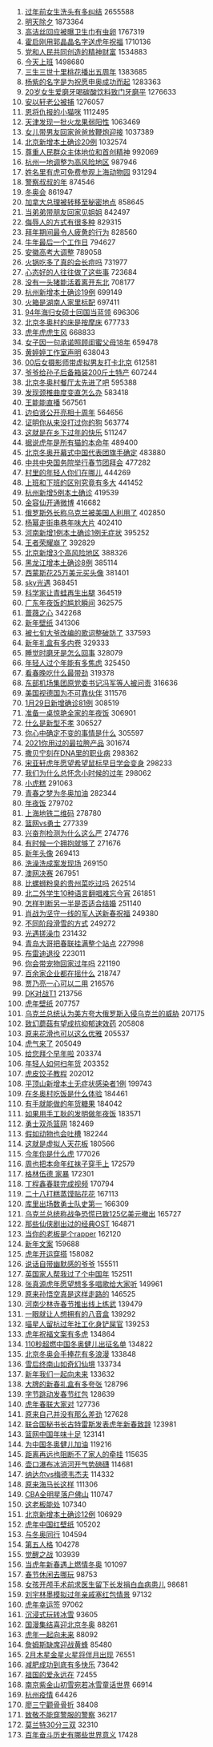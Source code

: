 1. [过年前女生洗头有多纠结](https://s.weibo.com//weibo?q=%23%E8%BF%87%E5%B9%B4%E5%89%8D%E5%A5%B3%E7%94%9F%E6%B4%97%E5%A4%B4%E6%9C%89%E5%A4%9A%E7%BA%A0%E7%BB%93%23&Refer=top) 2655588
2. [明天除夕](https://s.weibo.com//weibo?q=%23%E6%98%8E%E5%A4%A9%E9%99%A4%E5%A4%95%23&Refer=top) 1873364
3. [高洁丝回应被曝卫生巾有虫卵](https://s.weibo.com//weibo?q=%23%E9%AB%98%E6%B4%81%E4%B8%9D%E5%9B%9E%E5%BA%94%E8%A2%AB%E6%9B%9D%E5%8D%AB%E7%94%9F%E5%B7%BE%E6%9C%89%E8%99%AB%E5%8D%B5%23&Refer=top) 1767319
4. [霍启刚用郭晶晶名字送虎年祝福](https://s.weibo.com//weibo?q=%23%E9%9C%8D%E5%90%AF%E5%88%9A%E7%94%A8%E9%83%AD%E6%99%B6%E6%99%B6%E5%90%8D%E5%AD%97%E9%80%81%E8%99%8E%E5%B9%B4%E7%A5%9D%E7%A6%8F%23&Refer=top) 1710136
5. [党和人民共同创造的精神财富](https://s.weibo.com//weibo?q=%23%E5%85%9A%E5%92%8C%E4%BA%BA%E6%B0%91%E5%85%B1%E5%90%8C%E5%88%9B%E9%80%A0%E7%9A%84%E7%B2%BE%E7%A5%9E%E8%B4%A2%E5%AF%8C%23&Refer=top) 1534883
6. [今天上班](https://s.weibo.com//weibo?q=%E4%BB%8A%E5%A4%A9%E4%B8%8A%E7%8F%AD&Refer=top) 1498680
7. [三生三世十里桃花播出五周年](https://s.weibo.com//weibo?q=%23%E4%B8%89%E7%94%9F%E4%B8%89%E4%B8%96%E5%8D%81%E9%87%8C%E6%A1%83%E8%8A%B1%E6%92%AD%E5%87%BA%E4%BA%94%E5%91%A8%E5%B9%B4%23&Refer=top) 1383685
8. [杨紫的名字是为祝愿申奥成功而起](https://s.weibo.com//weibo?q=%23%E6%9D%A8%E7%B4%AB%E7%9A%84%E5%90%8D%E5%AD%97%E6%98%AF%E4%B8%BA%E7%A5%9D%E6%84%BF%E7%94%B3%E5%A5%A5%E6%88%90%E5%8A%9F%E8%80%8C%E8%B5%B7%23&Refer=top) 1283363
9. [20岁女生爱磨牙喝碳酸饮料致门牙磨平](https://s.weibo.com//weibo?q=%2320%E5%B2%81%E5%A5%B3%E7%94%9F%E7%88%B1%E7%A3%A8%E7%89%99%E5%96%9D%E7%A2%B3%E9%85%B8%E9%A5%AE%E6%96%99%E8%87%B4%E9%97%A8%E7%89%99%E7%A3%A8%E5%B9%B3%23&Refer=top) 1276633
10. [安以轩老公被捕](https://s.weibo.com//weibo?q=%23%E5%AE%89%E4%BB%A5%E8%BD%A9%E8%80%81%E5%85%AC%E8%A2%AB%E6%8D%95%23&Refer=top) 1276057
11. [恩将仇报的小猫咪](https://s.weibo.com//weibo?q=%E6%81%A9%E5%B0%86%E4%BB%87%E6%8A%A5%E7%9A%84%E5%B0%8F%E7%8C%AB%E5%92%AA&Refer=top) 1112495
12. [天津发现一批火龙果弱阳性](https://s.weibo.com//weibo?q=%23%E5%A4%A9%E6%B4%A5%E5%8F%91%E7%8E%B0%E4%B8%80%E6%89%B9%E7%81%AB%E9%BE%99%E6%9E%9C%E5%BC%B1%E9%98%B3%E6%80%A7%23&Refer=top) 1063469
13. [女儿带男友回家爸爸放鞭炮迎接](https://s.weibo.com//weibo?q=%23%E5%A5%B3%E5%84%BF%E5%B8%A6%E7%94%B7%E5%8F%8B%E5%9B%9E%E5%AE%B6%E7%88%B8%E7%88%B8%E6%94%BE%E9%9E%AD%E7%82%AE%E8%BF%8E%E6%8E%A5%23&Refer=top) 1037389
14. [北京新增本土确诊20例](https://s.weibo.com//weibo?q=%23%E5%8C%97%E4%BA%AC%E6%96%B0%E5%A2%9E%E6%9C%AC%E5%9C%9F%E7%A1%AE%E8%AF%8A20%E4%BE%8B%23&Refer=top) 1032574
15. [尊重人民群众主体地位和首创精神](https://s.weibo.com//weibo?q=%23%E5%B0%8A%E9%87%8D%E4%BA%BA%E6%B0%91%E7%BE%A4%E4%BC%97%E4%B8%BB%E4%BD%93%E5%9C%B0%E4%BD%8D%E5%92%8C%E9%A6%96%E5%88%9B%E7%B2%BE%E7%A5%9E%23&Refer=top) 992069
16. [杭州一地调整为高风险地区](https://s.weibo.com//weibo?q=%23%E6%9D%AD%E5%B7%9E%E4%B8%80%E5%9C%B0%E8%B0%83%E6%95%B4%E4%B8%BA%E9%AB%98%E9%A3%8E%E9%99%A9%E5%9C%B0%E5%8C%BA%23&Refer=top) 987946
17. [姓名里有虎可免费参观上海动物园](https://s.weibo.com//weibo?q=%23%E5%A7%93%E5%90%8D%E9%87%8C%E6%9C%89%E8%99%8E%E5%8F%AF%E5%85%8D%E8%B4%B9%E5%8F%82%E8%A7%82%E4%B8%8A%E6%B5%B7%E5%8A%A8%E7%89%A9%E5%9B%AD%23&Refer=top) 931294
18. [警察叔叔的年](https://s.weibo.com//weibo?q=%23%E8%AD%A6%E5%AF%9F%E5%8F%94%E5%8F%94%E7%9A%84%E5%B9%B4%23&Refer=top) 874546
19. [冬奥会](https://s.weibo.com//weibo?q=%E5%86%AC%E5%A5%A5%E4%BC%9A&Refer=top) 861947
20. [加拿大总理被转移至秘密地点](https://s.weibo.com//weibo?q=%23%E5%8A%A0%E6%8B%BF%E5%A4%A7%E6%80%BB%E7%90%86%E8%A2%AB%E8%BD%AC%E7%A7%BB%E8%87%B3%E7%A7%98%E5%AF%86%E5%9C%B0%E7%82%B9%23&Refer=top) 858645
21. [当弟弟带朋友回家见姐姐](https://s.weibo.com//weibo?q=%23%E5%BD%93%E5%BC%9F%E5%BC%9F%E5%B8%A6%E6%9C%8B%E5%8F%8B%E5%9B%9E%E5%AE%B6%E8%A7%81%E5%A7%90%E5%A7%90%23&Refer=top) 842497
22. [侮辱人的方式有很多种](https://s.weibo.com//weibo?q=%23%E4%BE%AE%E8%BE%B1%E4%BA%BA%E7%9A%84%E6%96%B9%E5%BC%8F%E6%9C%89%E5%BE%88%E5%A4%9A%E7%A7%8D%23&Refer=top) 829315
23. [拜年期间最令人疲惫的行为](https://s.weibo.com//weibo?q=%23%E6%8B%9C%E5%B9%B4%E6%9C%9F%E9%97%B4%E6%9C%80%E4%BB%A4%E4%BA%BA%E7%96%B2%E6%83%AB%E7%9A%84%E8%A1%8C%E4%B8%BA%23&Refer=top) 828560
24. [牛年最后一个工作日](https://s.weibo.com//weibo?q=%23%E7%89%9B%E5%B9%B4%E6%9C%80%E5%90%8E%E4%B8%80%E4%B8%AA%E5%B7%A5%E4%BD%9C%E6%97%A5%23&Refer=top) 794627
25. [安徽高考大调整](https://s.weibo.com//weibo?q=%23%E5%AE%89%E5%BE%BD%E9%AB%98%E8%80%83%E5%A4%A7%E8%B0%83%E6%95%B4%23&Refer=top) 789058
26. [火锅吃多了真的会长痘吗](https://s.weibo.com//weibo?q=%23%E7%81%AB%E9%94%85%E5%90%83%E5%A4%9A%E4%BA%86%E7%9C%9F%E7%9A%84%E4%BC%9A%E9%95%BF%E7%97%98%E5%90%97%23&Refer=top) 731977
27. [心态好的人往往做了这些事](https://s.weibo.com//weibo?q=%23%E5%BF%83%E6%80%81%E5%A5%BD%E7%9A%84%E4%BA%BA%E5%BE%80%E5%BE%80%E5%81%9A%E4%BA%86%E8%BF%99%E4%BA%9B%E4%BA%8B%23&Refer=top) 723684
28. [没有一头猪能活着离开东北](https://s.weibo.com//weibo?q=%23%E6%B2%A1%E6%9C%89%E4%B8%80%E5%A4%B4%E7%8C%AA%E8%83%BD%E6%B4%BB%E7%9D%80%E7%A6%BB%E5%BC%80%E4%B8%9C%E5%8C%97%23&Refer=top) 708177
29. [杭州新增本土确诊19例](https://s.weibo.com//weibo?q=%23%E6%9D%AD%E5%B7%9E%E6%96%B0%E5%A2%9E%E6%9C%AC%E5%9C%9F%E7%A1%AE%E8%AF%8A19%E4%BE%8B%23&Refer=top) 699149
30. [火箱是湖南人家里标配](https://s.weibo.com//weibo?q=%23%E7%81%AB%E7%AE%B1%E6%98%AF%E6%B9%96%E5%8D%97%E4%BA%BA%E5%AE%B6%E9%87%8C%E6%A0%87%E9%85%8D%23&Refer=top) 697411
31. [94年海归女硕士回国当蓝领](https://s.weibo.com//weibo?q=%2394%E5%B9%B4%E6%B5%B7%E5%BD%92%E5%A5%B3%E7%A1%95%E5%A3%AB%E5%9B%9E%E5%9B%BD%E5%BD%93%E8%93%9D%E9%A2%86%23&Refer=top) 696306
32. [北京冬奥村的床是按摩床](https://s.weibo.com//weibo?q=%23%E5%8C%97%E4%BA%AC%E5%86%AC%E5%A5%A5%E6%9D%91%E7%9A%84%E5%BA%8A%E6%98%AF%E6%8C%89%E6%91%A9%E5%BA%8A%23&Refer=top) 677733
33. [虎年虎虎生风](https://s.weibo.com//weibo?q=%E8%99%8E%E5%B9%B4%E8%99%8E%E8%99%8E%E7%94%9F%E9%A3%8E&Refer=top) 668833
34. [女子因一句承诺照顾闺蜜父母18年](https://s.weibo.com//weibo?q=%23%E5%A5%B3%E5%AD%90%E5%9B%A0%E4%B8%80%E5%8F%A5%E6%89%BF%E8%AF%BA%E7%85%A7%E9%A1%BE%E9%97%BA%E8%9C%9C%E7%88%B6%E6%AF%8D18%E5%B9%B4%23&Refer=top) 659478
35. [黄婷婷工作室声明](https://s.weibo.com//weibo?q=%23%E9%BB%84%E5%A9%B7%E5%A9%B7%E5%B7%A5%E4%BD%9C%E5%AE%A4%E5%A3%B0%E6%98%8E%23&Refer=top) 638043
36. [00后女摄影师带虚拟男友打卡北京](https://s.weibo.com//weibo?q=%2300%E5%90%8E%E5%A5%B3%E6%91%84%E5%BD%B1%E5%B8%88%E5%B8%A6%E8%99%9A%E6%8B%9F%E7%94%B7%E5%8F%8B%E6%89%93%E5%8D%A1%E5%8C%97%E4%BA%AC%23&Refer=top) 612581
37. [爷爷给孙子后备箱装200斤土特产](https://s.weibo.com//weibo?q=%23%E7%88%B7%E7%88%B7%E7%BB%99%E5%AD%99%E5%AD%90%E5%90%8E%E5%A4%87%E7%AE%B1%E8%A3%85200%E6%96%A4%E5%9C%9F%E7%89%B9%E4%BA%A7%23&Refer=top) 607244
38. [北京冬奥村餐厅太先进了吧](https://s.weibo.com//weibo?q=%23%E5%8C%97%E4%BA%AC%E5%86%AC%E5%A5%A5%E6%9D%91%E9%A4%90%E5%8E%85%E5%A4%AA%E5%85%88%E8%BF%9B%E4%BA%86%E5%90%A7%23&Refer=top) 595388
39. [发现颈椎曲度变直怎么办](https://s.weibo.com//weibo?q=%23%E5%8F%91%E7%8E%B0%E9%A2%88%E6%A4%8E%E6%9B%B2%E5%BA%A6%E5%8F%98%E7%9B%B4%E6%80%8E%E4%B9%88%E5%8A%9E%23&Refer=top) 583418
40. [王能能直播](https://s.weibo.com//weibo?q=%E7%8E%8B%E8%83%BD%E8%83%BD%E7%9B%B4%E6%92%AD&Refer=top) 567561
41. [边伯贤公开亮相十周年](https://s.weibo.com//weibo?q=%23%E8%BE%B9%E4%BC%AF%E8%B4%A4%E5%85%AC%E5%BC%80%E4%BA%AE%E7%9B%B8%E5%8D%81%E5%91%A8%E5%B9%B4%23&Refer=top) 564656
42. [证明你从来没打过你的狗](https://s.weibo.com//weibo?q=%23%E8%AF%81%E6%98%8E%E4%BD%A0%E4%BB%8E%E6%9D%A5%E6%B2%A1%E6%89%93%E8%BF%87%E4%BD%A0%E7%9A%84%E7%8B%97%23&Refer=top) 563774
43. [这就是在乡下过年的快乐](https://s.weibo.com//weibo?q=%23%E8%BF%99%E5%B0%B1%E6%98%AF%E5%9C%A8%E4%B9%A1%E4%B8%8B%E8%BF%87%E5%B9%B4%E7%9A%84%E5%BF%AB%E4%B9%90%23&Refer=top) 511247
44. [据说虎年是所有猫的本命年](https://s.weibo.com//weibo?q=%23%E6%8D%AE%E8%AF%B4%E8%99%8E%E5%B9%B4%E6%98%AF%E6%89%80%E6%9C%89%E7%8C%AB%E7%9A%84%E6%9C%AC%E5%91%BD%E5%B9%B4%23&Refer=top) 489400
45. [北京冬奥开幕式中国代表团旗手确定](https://s.weibo.com//weibo?q=%23%E5%8C%97%E4%BA%AC%E5%86%AC%E5%A5%A5%E5%BC%80%E5%B9%95%E5%BC%8F%E4%B8%AD%E5%9B%BD%E4%BB%A3%E8%A1%A8%E5%9B%A2%E6%97%97%E6%89%8B%E7%A1%AE%E5%AE%9A%23&Refer=top) 483880
46. [中共中央国务院举行春节团拜会](https://s.weibo.com//weibo?q=%E4%B8%AD%E5%85%B1%E4%B8%AD%E5%A4%AE%E5%9B%BD%E5%8A%A1%E9%99%A2%E4%B8%BE%E8%A1%8C%E6%98%A5%E8%8A%82%E5%9B%A2%E6%8B%9C%E4%BC%9A&Refer=top) 477282
47. [村里的年轻人你们在哪儿](https://s.weibo.com//weibo?q=%23%E6%9D%91%E9%87%8C%E7%9A%84%E5%B9%B4%E8%BD%BB%E4%BA%BA%E4%BD%A0%E4%BB%AC%E5%9C%A8%E5%93%AA%E5%84%BF%23&Refer=top) 444269
48. [上班和下班的区别究竟有多大](https://s.weibo.com//weibo?q=%23%E4%B8%8A%E7%8F%AD%E5%92%8C%E4%B8%8B%E7%8F%AD%E7%9A%84%E5%8C%BA%E5%88%AB%E7%A9%B6%E7%AB%9F%E6%9C%89%E5%A4%9A%E5%A4%A7%23&Refer=top) 441452
49. [杭州新增5例本土确诊](https://s.weibo.com//weibo?q=%23%E6%9D%AD%E5%B7%9E%E6%96%B0%E5%A2%9E5%E4%BE%8B%E6%9C%AC%E5%9C%9F%E7%A1%AE%E8%AF%8A%23&Refer=top) 419539
50. [金容仙开通微博](https://s.weibo.com//weibo?q=%23%E9%87%91%E5%AE%B9%E4%BB%99%E5%BC%80%E9%80%9A%E5%BE%AE%E5%8D%9A%23&Refer=top) 416682
51. [俄罗斯外长称乌克兰被美国人利用了](https://s.weibo.com//weibo?q=%23%E4%BF%84%E7%BD%97%E6%96%AF%E5%A4%96%E9%95%BF%E7%A7%B0%E4%B9%8C%E5%85%8B%E5%85%B0%E8%A2%AB%E7%BE%8E%E5%9B%BD%E4%BA%BA%E5%88%A9%E7%94%A8%E4%BA%86%23&Refer=top) 402850
52. [杨幂走街串巷年味大片](https://s.weibo.com//weibo?q=%23%E6%9D%A8%E5%B9%82%E8%B5%B0%E8%A1%97%E4%B8%B2%E5%B7%B7%E5%B9%B4%E5%91%B3%E5%A4%A7%E7%89%87%23&Refer=top) 402410
53. [河南新增1例本土确诊1例无症状](https://s.weibo.com//weibo?q=%23%E6%B2%B3%E5%8D%97%E6%96%B0%E5%A2%9E1%E4%BE%8B%E6%9C%AC%E5%9C%9F%E7%A1%AE%E8%AF%8A1%E4%BE%8B%E6%97%A0%E7%97%87%E7%8A%B6%23&Refer=top) 395252
54. [王者荣耀崩了](https://s.weibo.com//weibo?q=%23%E7%8E%8B%E8%80%85%E8%8D%A3%E8%80%80%E5%B4%A9%E4%BA%86%23&Refer=top) 392829
55. [北京新增3个高风险地区](https://s.weibo.com//weibo?q=%23%E5%8C%97%E4%BA%AC%E6%96%B0%E5%A2%9E3%E4%B8%AA%E9%AB%98%E9%A3%8E%E9%99%A9%E5%9C%B0%E5%8C%BA%23&Refer=top) 388326
56. [黑龙江增本土确诊8例](https://s.weibo.com//weibo?q=%23%E9%BB%91%E9%BE%99%E6%B1%9F%E5%A2%9E%E6%9C%AC%E5%9C%9F%E7%A1%AE%E8%AF%8A8%E4%BE%8B%23&Refer=top) 385114
57. [西蒙斯花25万美元买头像](https://s.weibo.com//weibo?q=%23%E8%A5%BF%E8%92%99%E6%96%AF%E8%8A%B125%E4%B8%87%E7%BE%8E%E5%85%83%E4%B9%B0%E5%A4%B4%E5%83%8F%23&Refer=top) 381401
58. [sky光遇](https://s.weibo.com//weibo?q=%23sky%E5%85%89%E9%81%87%23&Refer=top) 368451
59. [科学家让青蛙再生出腿](https://s.weibo.com//weibo?q=%23%E7%A7%91%E5%AD%A6%E5%AE%B6%E8%AE%A9%E9%9D%92%E8%9B%99%E5%86%8D%E7%94%9F%E5%87%BA%E8%85%BF%23&Refer=top) 364519
60. [广东年夜饭的尴尬瞬间](https://s.weibo.com//weibo?q=%E5%B9%BF%E4%B8%9C%E5%B9%B4%E5%A4%9C%E9%A5%AD%E7%9A%84%E5%B0%B4%E5%B0%AC%E7%9E%AC%E9%97%B4&Refer=top) 362575
61. [蔷薇之心](https://s.weibo.com//weibo?q=%23%E8%94%B7%E8%96%87%E4%B9%8B%E5%BF%83%23&Refer=top) 342268
62. [新年壁纸](https://s.weibo.com//weibo?q=%E6%96%B0%E5%B9%B4%E5%A3%81%E7%BA%B8&Refer=top) 341306
63. [被七旬大爷改编的歌词整破防了](https://s.weibo.com//weibo?q=%23%E8%A2%AB%E4%B8%83%E6%97%AC%E5%A4%A7%E7%88%B7%E6%94%B9%E7%BC%96%E7%9A%84%E6%AD%8C%E8%AF%8D%E6%95%B4%E7%A0%B4%E9%98%B2%E4%BA%86%23&Refer=top) 337593
64. [新年礼盒有多内卷](https://s.weibo.com//weibo?q=%23%E6%96%B0%E5%B9%B4%E7%A4%BC%E7%9B%92%E6%9C%89%E5%A4%9A%E5%86%85%E5%8D%B7%23&Refer=top) 329333
65. [睡觉时磨牙是怎么回事](https://s.weibo.com//weibo?q=%23%E7%9D%A1%E8%A7%89%E6%97%B6%E7%A3%A8%E7%89%99%E6%98%AF%E6%80%8E%E4%B9%88%E5%9B%9E%E4%BA%8B%23&Refer=top) 328079
66. [年轻人过个年能有多焦虑](https://s.weibo.com//weibo?q=%23%E5%B9%B4%E8%BD%BB%E4%BA%BA%E8%BF%87%E4%B8%AA%E5%B9%B4%E8%83%BD%E6%9C%89%E5%A4%9A%E7%84%A6%E8%99%91%23&Refer=top) 325450
67. [看春晚吃什么最带劲](https://s.weibo.com//weibo?q=%23%E7%9C%8B%E6%98%A5%E6%99%9A%E5%90%83%E4%BB%80%E4%B9%88%E6%9C%80%E5%B8%A6%E5%8A%B2%23&Refer=top) 319378
68. [东部机场集团原党委书记冯军等人被问责](https://s.weibo.com//weibo?q=%23%E4%B8%9C%E9%83%A8%E6%9C%BA%E5%9C%BA%E9%9B%86%E5%9B%A2%E5%8E%9F%E5%85%9A%E5%A7%94%E4%B9%A6%E8%AE%B0%E5%86%AF%E5%86%9B%E7%AD%89%E4%BA%BA%E8%A2%AB%E9%97%AE%E8%B4%A3%23&Refer=top) 316636
69. [美国视德国为不可靠伙伴](https://s.weibo.com//weibo?q=%23%E7%BE%8E%E5%9B%BD%E8%A7%86%E5%BE%B7%E5%9B%BD%E4%B8%BA%E4%B8%8D%E5%8F%AF%E9%9D%A0%E4%BC%99%E4%BC%B4%23&Refer=top) 311576
70. [1月29日新增确诊81例](https://s.weibo.com//weibo?q=%231%E6%9C%8829%E6%97%A5%E6%96%B0%E5%A2%9E%E7%A1%AE%E8%AF%8A81%E4%BE%8B%23&Refer=top) 308519
71. [准备一桌惊艳全家的年夜饭](https://s.weibo.com//weibo?q=%E5%87%86%E5%A4%87%E4%B8%80%E6%A1%8C%E6%83%8A%E8%89%B3%E5%85%A8%E5%AE%B6%E7%9A%84%E5%B9%B4%E5%A4%9C%E9%A5%AD&Refer=top) 306901
72. [什么是新型不孝](https://s.weibo.com//weibo?q=%23%E4%BB%80%E4%B9%88%E6%98%AF%E6%96%B0%E5%9E%8B%E4%B8%8D%E5%AD%9D%23&Refer=top) 306527
73. [你心中确定不变的事情是什么](https://s.weibo.com//weibo?q=%23%E4%BD%A0%E5%BF%83%E4%B8%AD%E7%A1%AE%E5%AE%9A%E4%B8%8D%E5%8F%98%E7%9A%84%E4%BA%8B%E6%83%85%E6%98%AF%E4%BB%80%E4%B9%88%23&Refer=top) 305597
74. [2021你用过的最拉胯产品](https://s.weibo.com//weibo?q=%232021%E4%BD%A0%E7%94%A8%E8%BF%87%E7%9A%84%E6%9C%80%E6%8B%89%E8%83%AF%E4%BA%A7%E5%93%81%23&Refer=top) 301674
75. [撒贝宁刻在DNA里的职业病](https://s.weibo.com//weibo?q=%23%E6%92%92%E8%B4%9D%E5%AE%81%E5%88%BB%E5%9C%A8DNA%E9%87%8C%E7%9A%84%E8%81%8C%E4%B8%9A%E7%97%85%23&Refer=top) 298362
76. [宋亚轩虎年愿望希望鼠标早日学会变身](https://s.weibo.com//weibo?q=%23%E5%AE%8B%E4%BA%9A%E8%BD%A9%E8%99%8E%E5%B9%B4%E6%84%BF%E6%9C%9B%E5%B8%8C%E6%9C%9B%E9%BC%A0%E6%A0%87%E6%97%A9%E6%97%A5%E5%AD%A6%E4%BC%9A%E5%8F%98%E8%BA%AB%23&Refer=top) 298233
77. [我们为什么总怀念小时候的过年](https://s.weibo.com//weibo?q=%23%E6%88%91%E4%BB%AC%E4%B8%BA%E4%BB%80%E4%B9%88%E6%80%BB%E6%80%80%E5%BF%B5%E5%B0%8F%E6%97%B6%E5%80%99%E7%9A%84%E8%BF%87%E5%B9%B4%23&Refer=top) 298062
78. [小虎糕](https://s.weibo.com//weibo?q=%23%E5%B0%8F%E8%99%8E%E7%B3%95%23&Refer=top) 291063
79. [青春之梦为冬奥加油](https://s.weibo.com//weibo?q=%23%E9%9D%92%E6%98%A5%E4%B9%8B%E6%A2%A6%E4%B8%BA%E5%86%AC%E5%A5%A5%E5%8A%A0%E6%B2%B9%23&Refer=top) 282344
80. [年夜饭](https://s.weibo.com//weibo?q=%E5%B9%B4%E5%A4%9C%E9%A5%AD&Refer=top) 279702
81. [上海地铁二维码](https://s.weibo.com//weibo?q=%E4%B8%8A%E6%B5%B7%E5%9C%B0%E9%93%81%E4%BA%8C%E7%BB%B4%E7%A0%81&Refer=top) 278780
82. [篮网vs勇士](https://s.weibo.com//weibo?q=%23%E7%AF%AE%E7%BD%91vs%E5%8B%87%E5%A3%AB%23&Refer=top) 277339
83. [兴奋剂检测为什么这么严](https://s.weibo.com//weibo?q=%23%E5%85%B4%E5%A5%8B%E5%89%82%E6%A3%80%E6%B5%8B%E4%B8%BA%E4%BB%80%E4%B9%88%E8%BF%99%E4%B9%88%E4%B8%A5%23&Refer=top) 274776
84. [有时候一个拥抱就够了](https://s.weibo.com//weibo?q=%23%E6%9C%89%E6%97%B6%E5%80%99%E4%B8%80%E4%B8%AA%E6%8B%A5%E6%8A%B1%E5%B0%B1%E5%A4%9F%E4%BA%86%23&Refer=top) 271676
85. [新年头像](https://s.weibo.com//weibo?q=%E6%96%B0%E5%B9%B4%E5%A4%B4%E5%83%8F&Refer=top) 269413
86. [洗澡洗成案发现场](https://s.weibo.com//weibo?q=%23%E6%B4%97%E6%BE%A1%E6%B4%97%E6%88%90%E6%A1%88%E5%8F%91%E7%8E%B0%E5%9C%BA%23&Refer=top) 269150
87. [澳网决赛](https://s.weibo.com//weibo?q=%23%E6%BE%B3%E7%BD%91%E5%86%B3%E8%B5%9B%23&Refer=top) 267951
88. [比螺蛳粉臭的贵州菜吃过吗](https://s.weibo.com//weibo?q=%23%E6%AF%94%E8%9E%BA%E8%9B%B3%E7%B2%89%E8%87%AD%E7%9A%84%E8%B4%B5%E5%B7%9E%E8%8F%9C%E5%90%83%E8%BF%87%E5%90%97%23&Refer=top) 262514
89. [北二外学生10种语言翻唱难忘今宵](https://s.weibo.com//weibo?q=%23%E5%8C%97%E4%BA%8C%E5%A4%96%E5%AD%A6%E7%94%9F10%E7%A7%8D%E8%AF%AD%E8%A8%80%E7%BF%BB%E5%94%B1%E9%9A%BE%E5%BF%98%E4%BB%8A%E5%AE%B5%23&Refer=top) 261851
90. [怎样判断另一半是否适合结婚](https://s.weibo.com//weibo?q=%23%E6%80%8E%E6%A0%B7%E5%88%A4%E6%96%AD%E5%8F%A6%E4%B8%80%E5%8D%8A%E6%98%AF%E5%90%A6%E9%80%82%E5%90%88%E7%BB%93%E5%A9%9A%23&Refer=top) 251140
91. [肖战为坚守一线的军人送新春祝福](https://s.weibo.com//weibo?q=%23%E8%82%96%E6%88%98%E4%B8%BA%E5%9D%9A%E5%AE%88%E4%B8%80%E7%BA%BF%E7%9A%84%E5%86%9B%E4%BA%BA%E9%80%81%E6%96%B0%E6%98%A5%E7%A5%9D%E7%A6%8F%23&Refer=top) 249380
92. [不同阶段滑雪的方式](https://s.weibo.com//weibo?q=%23%E4%B8%8D%E5%90%8C%E9%98%B6%E6%AE%B5%E6%BB%91%E9%9B%AA%E7%9A%84%E6%96%B9%E5%BC%8F%23&Refer=top) 249272
93. [光遇搓澡巾](https://s.weibo.com//weibo?q=%23%E5%85%89%E9%81%87%E6%90%93%E6%BE%A1%E5%B7%BE%23&Refer=top) 231432
94. [青岛大哥把春联挂满整个站点](https://s.weibo.com//weibo?q=%23%E9%9D%92%E5%B2%9B%E5%A4%A7%E5%93%A5%E6%8A%8A%E6%98%A5%E8%81%94%E6%8C%82%E6%BB%A1%E6%95%B4%E4%B8%AA%E7%AB%99%E7%82%B9%23&Refer=top) 227998
95. [布雷迪退役](https://s.weibo.com//weibo?q=%23%E5%B8%83%E9%9B%B7%E8%BF%AA%E9%80%80%E5%BD%B9%23&Refer=top) 223011
96. [你会带宠物回家过年吗](https://s.weibo.com//weibo?q=%23%E4%BD%A0%E4%BC%9A%E5%B8%A6%E5%AE%A0%E7%89%A9%E5%9B%9E%E5%AE%B6%E8%BF%87%E5%B9%B4%E5%90%97%23&Refer=top) 221190
97. [百余家企业都在摇什么](https://s.weibo.com//weibo?q=%23%E7%99%BE%E4%BD%99%E5%AE%B6%E4%BC%81%E4%B8%9A%E9%83%BD%E5%9C%A8%E6%91%87%E4%BB%80%E4%B9%88%23&Refer=top) 218747
98. [贾乃亮一心可以二用](https://s.weibo.com//weibo?q=%23%E8%B4%BE%E4%B9%83%E4%BA%AE%E4%B8%80%E5%BF%83%E5%8F%AF%E4%BB%A5%E4%BA%8C%E7%94%A8%23&Refer=top) 216576
99. [DK对战T1](https://s.weibo.com//weibo?q=%23DK%E5%AF%B9%E6%88%98T1%23&Refer=top) 213756
100. [虎年壁纸](https://s.weibo.com//weibo?q=%23%E8%99%8E%E5%B9%B4%E5%A3%81%E7%BA%B8%23&Refer=top) 207757
101. [乌克兰总统认为美方夸大俄罗斯入侵乌克兰的威胁](https://s.weibo.com//weibo?q=%23%E4%B9%8C%E5%85%8B%E5%85%B0%E6%80%BB%E7%BB%9F%E8%AE%A4%E4%B8%BA%E7%BE%8E%E6%96%B9%E5%A4%B8%E5%A4%A7%E4%BF%84%E7%BD%97%E6%96%AF%E5%85%A5%E4%BE%B5%E4%B9%8C%E5%85%8B%E5%85%B0%E7%9A%84%E5%A8%81%E8%83%81%23&Refer=top) 207175
102. [致幻蘑菇有望成抗抑郁速效药](https://s.weibo.com//weibo?q=%23%E8%87%B4%E5%B9%BB%E8%98%91%E8%8F%87%E6%9C%89%E6%9C%9B%E6%88%90%E6%8A%97%E6%8A%91%E9%83%81%E9%80%9F%E6%95%88%E8%8D%AF%23&Refer=top) 205808
103. [原来花滑也可以这么优雅](https://s.weibo.com//weibo?q=%23%E5%8E%9F%E6%9D%A5%E8%8A%B1%E6%BB%91%E4%B9%9F%E5%8F%AF%E4%BB%A5%E8%BF%99%E4%B9%88%E4%BC%98%E9%9B%85%23&Refer=top) 205537
104. [虎气来了](https://s.weibo.com//weibo?q=%E8%99%8E%E6%B0%94%E6%9D%A5%E4%BA%86&Refer=top) 205049
105. [给您拜个早年啦](https://s.weibo.com//weibo?q=%23%E7%BB%99%E6%82%A8%E6%8B%9C%E4%B8%AA%E6%97%A9%E5%B9%B4%E5%95%A6%23&Refer=top) 203374
106. [年轻人如何扫年货](https://s.weibo.com//weibo?q=%23%E5%B9%B4%E8%BD%BB%E4%BA%BA%E5%A6%82%E4%BD%95%E6%89%AB%E5%B9%B4%E8%B4%A7%23&Refer=top) 203352
107. [虎皮饺子教程](https://s.weibo.com//weibo?q=%23%E8%99%8E%E7%9A%AE%E9%A5%BA%E5%AD%90%E6%95%99%E7%A8%8B%23&Refer=top) 202012
108. [平顶山新增本土无症状感染者1例](https://s.weibo.com//weibo?q=%E5%B9%B3%E9%A1%B6%E5%B1%B1%E6%96%B0%E5%A2%9E%E6%9C%AC%E5%9C%9F%E6%97%A0%E7%97%87%E7%8A%B6%E6%84%9F%E6%9F%93%E8%80%851%E4%BE%8B&Refer=top) 199743
109. [在冬奥村吃饭是什么体验](https://s.weibo.com//weibo?q=%23%E5%9C%A8%E5%86%AC%E5%A5%A5%E6%9D%91%E5%90%83%E9%A5%AD%E6%98%AF%E4%BB%80%E4%B9%88%E4%BD%93%E9%AA%8C%23&Refer=top) 184461
110. [有手就能做的年货糖果](https://s.weibo.com//weibo?q=%E6%9C%89%E6%89%8B%E5%B0%B1%E8%83%BD%E5%81%9A%E7%9A%84%E5%B9%B4%E8%B4%A7%E7%B3%96%E6%9E%9C&Refer=top) 184042
111. [如果用手工耿的发明做年夜饭](https://s.weibo.com//weibo?q=%23%E5%A6%82%E6%9E%9C%E7%94%A8%E6%89%8B%E5%B7%A5%E8%80%BF%E7%9A%84%E5%8F%91%E6%98%8E%E5%81%9A%E5%B9%B4%E5%A4%9C%E9%A5%AD%23&Refer=top) 183571
112. [勇士双杀篮网](https://s.weibo.com//weibo?q=%23%E5%8B%87%E5%A3%AB%E5%8F%8C%E6%9D%80%E7%AF%AE%E7%BD%91%23&Refer=top) 182469
113. [假如动物也会吐槽](https://s.weibo.com//weibo?q=%23%E5%81%87%E5%A6%82%E5%8A%A8%E7%89%A9%E4%B9%9F%E4%BC%9A%E5%90%90%E6%A7%BD%23&Refer=top) 182244
114. [这就是虚拟人天花板](https://s.weibo.com//weibo?q=%23%E8%BF%99%E5%B0%B1%E6%98%AF%E8%99%9A%E6%8B%9F%E4%BA%BA%E5%A4%A9%E8%8A%B1%E6%9D%BF%23&Refer=top) 180566
115. [今年你是什么虎](https://s.weibo.com//weibo?q=%E4%BB%8A%E5%B9%B4%E4%BD%A0%E6%98%AF%E4%BB%80%E4%B9%88%E8%99%8E&Refer=top) 177026
116. [周也把本命年红袜子穿手上](https://s.weibo.com//weibo?q=%23%E5%91%A8%E4%B9%9F%E6%8A%8A%E6%9C%AC%E5%91%BD%E5%B9%B4%E7%BA%A2%E8%A2%9C%E5%AD%90%E7%A9%BF%E6%89%8B%E4%B8%8A%23&Refer=top) 172579
117. [格林伍德 家暴](https://s.weibo.com//weibo?q=%E6%A0%BC%E6%9E%97%E4%BC%8D%E5%BE%B7%20%E5%AE%B6%E6%9A%B4&Refer=top) 172301
118. [丁程鑫春联完成视频](https://s.weibo.com//weibo?q=%23%E4%B8%81%E7%A8%8B%E9%91%AB%E6%98%A5%E8%81%94%E5%AE%8C%E6%88%90%E8%A7%86%E9%A2%91%23&Refer=top) 170794
119. [二十八打糕蒸馍贴花花](https://s.weibo.com//weibo?q=%23%E4%BA%8C%E5%8D%81%E5%85%AB%E6%89%93%E7%B3%95%E8%92%B8%E9%A6%8D%E8%B4%B4%E8%8A%B1%E8%8A%B1%23&Refer=top) 167113
120. [库里出场数勇士队史第一](https://s.weibo.com//weibo?q=%23%E5%BA%93%E9%87%8C%E5%87%BA%E5%9C%BA%E6%95%B0%E5%8B%87%E5%A3%AB%E9%98%9F%E5%8F%B2%E7%AC%AC%E4%B8%80%23&Refer=top) 166309
121. [乌克兰总统称战争恐慌已致125亿美元撤出](https://s.weibo.com//weibo?q=%23%E4%B9%8C%E5%85%8B%E5%85%B0%E6%80%BB%E7%BB%9F%E7%A7%B0%E6%88%98%E4%BA%89%E6%81%90%E6%85%8C%E5%B7%B2%E8%87%B4125%E4%BA%BF%E7%BE%8E%E5%85%83%E6%92%A4%E5%87%BA%23&Refer=top) 165727
122. [那些仙侠剧出过的经典OST](https://s.weibo.com//weibo?q=%23%E9%82%A3%E4%BA%9B%E4%BB%99%E4%BE%A0%E5%89%A7%E5%87%BA%E8%BF%87%E7%9A%84%E7%BB%8F%E5%85%B8OST%23&Refer=top) 164871
123. [当你的老板是个rapper](https://s.weibo.com//weibo?q=%23%E5%BD%93%E4%BD%A0%E7%9A%84%E8%80%81%E6%9D%BF%E6%98%AF%E4%B8%AArapper%23&Refer=top) 162120
124. [新年文案](https://s.weibo.com//weibo?q=%E6%96%B0%E5%B9%B4%E6%96%87%E6%A1%88&Refer=top) 159688
125. [虎年开运穿搭](https://s.weibo.com//weibo?q=%E8%99%8E%E5%B9%B4%E5%BC%80%E8%BF%90%E7%A9%BF%E6%90%AD&Refer=top) 158082
126. [说话自带幽默感的爷爷](https://s.weibo.com//weibo?q=%23%E8%AF%B4%E8%AF%9D%E8%87%AA%E5%B8%A6%E5%B9%BD%E9%BB%98%E6%84%9F%E7%9A%84%E7%88%B7%E7%88%B7%23&Refer=top) 155511
127. [英国家人帮我过了个中国年](https://s.weibo.com//weibo?q=%23%E8%8B%B1%E5%9B%BD%E5%AE%B6%E4%BA%BA%E5%B8%AE%E6%88%91%E8%BF%87%E4%BA%86%E4%B8%AA%E4%B8%AD%E5%9B%BD%E5%B9%B4%23&Refer=top) 152511
128. [张真源虎年愿望想多多唱歌给大家听](https://s.weibo.com//weibo?q=%23%E5%BC%A0%E7%9C%9F%E6%BA%90%E8%99%8E%E5%B9%B4%E6%84%BF%E6%9C%9B%E6%83%B3%E5%A4%9A%E5%A4%9A%E5%94%B1%E6%AD%8C%E7%BB%99%E5%A4%A7%E5%AE%B6%E5%90%AC%23&Refer=top) 149961
129. [原来孙悟空真是这样走路的](https://s.weibo.com//weibo?q=%23%E5%8E%9F%E6%9D%A5%E5%AD%99%E6%82%9F%E7%A9%BA%E7%9C%9F%E6%98%AF%E8%BF%99%E6%A0%B7%E8%B5%B0%E8%B7%AF%E7%9A%84%23&Refer=top) 146525
130. [河南少林寺春节推出线上练武](https://s.weibo.com//weibo?q=%23%E6%B2%B3%E5%8D%97%E5%B0%91%E6%9E%97%E5%AF%BA%E6%98%A5%E8%8A%82%E6%8E%A8%E5%87%BA%E7%BA%BF%E4%B8%8A%E7%BB%83%E6%AD%A6%23&Refer=top) 139479
131. [一眼就让人想拥有的八音盒](https://s.weibo.com//weibo?q=%23%E4%B8%80%E7%9C%BC%E5%B0%B1%E8%AE%A9%E4%BA%BA%E6%83%B3%E6%8B%A5%E6%9C%89%E7%9A%84%E5%85%AB%E9%9F%B3%E7%9B%92%23&Refer=top) 139292
132. [喵星人留杭过年社工化身铲屎官](https://s.weibo.com//weibo?q=%23%E5%96%B5%E6%98%9F%E4%BA%BA%E7%95%99%E6%9D%AD%E8%BF%87%E5%B9%B4%E7%A4%BE%E5%B7%A5%E5%8C%96%E8%BA%AB%E9%93%B2%E5%B1%8E%E5%AE%98%23&Refer=top) 139253
133. [虎年祝福文案有多虎](https://s.weibo.com//weibo?q=%23%E8%99%8E%E5%B9%B4%E7%A5%9D%E7%A6%8F%E6%96%87%E6%A1%88%E6%9C%89%E5%A4%9A%E8%99%8E%23&Refer=top) 134864
134. [110秒超燃中国冬奥健儿出征名单](https://s.weibo.com//weibo?q=%23110%E7%A7%92%E8%B6%85%E7%87%83%E4%B8%AD%E5%9B%BD%E5%86%AC%E5%A5%A5%E5%81%A5%E5%84%BF%E5%87%BA%E5%BE%81%E5%90%8D%E5%8D%95%23&Refer=top) 134822
135. [北京冬奥会手捧花有多浪漫](https://s.weibo.com//weibo?q=%23%E5%8C%97%E4%BA%AC%E5%86%AC%E5%A5%A5%E4%BC%9A%E6%89%8B%E6%8D%A7%E8%8A%B1%E6%9C%89%E5%A4%9A%E6%B5%AA%E6%BC%AB%23&Refer=top) 133848
136. [雪后终南山如奇幻仙境](https://s.weibo.com//weibo?q=%23%E9%9B%AA%E5%90%8E%E7%BB%88%E5%8D%97%E5%B1%B1%E5%A6%82%E5%A5%87%E5%B9%BB%E4%BB%99%E5%A2%83%23&Refer=top) 133734
137. [新年我们一起向未来](https://s.weibo.com//weibo?q=%23%E6%96%B0%E5%B9%B4%E6%88%91%E4%BB%AC%E4%B8%80%E8%B5%B7%E5%90%91%E6%9C%AA%E6%9D%A5%23&Refer=top) 133632
138. [大牌的新春礼盒有多夸张](https://s.weibo.com//weibo?q=%23%E5%A4%A7%E7%89%8C%E7%9A%84%E6%96%B0%E6%98%A5%E7%A4%BC%E7%9B%92%E6%9C%89%E5%A4%9A%E5%A4%B8%E5%BC%A0%23&Refer=top) 128796
139. [字节跳动发春节红包](https://s.weibo.com//weibo?q=%23%E5%AD%97%E8%8A%82%E8%B7%B3%E5%8A%A8%E5%8F%91%E6%98%A5%E8%8A%82%E7%BA%A2%E5%8C%85%23&Refer=top) 128639
140. [虎年春联大家对](https://s.weibo.com//weibo?q=%23%E8%99%8E%E5%B9%B4%E6%98%A5%E8%81%94%E5%A4%A7%E5%AE%B6%E5%AF%B9%23&Refer=top) 127736
141. [原来自己并没有那么差劲](https://s.weibo.com//weibo?q=%23%E5%8E%9F%E6%9D%A5%E8%87%AA%E5%B7%B1%E5%B9%B6%E6%B2%A1%E6%9C%89%E9%82%A3%E4%B9%88%E5%B7%AE%E5%8A%B2%23&Refer=top) 127628
142. [联合国秘书长古特雷斯发表虎年新春致辞](https://s.weibo.com//weibo?q=%23%E8%81%94%E5%90%88%E5%9B%BD%E7%A7%98%E4%B9%A6%E9%95%BF%E5%8F%A4%E7%89%B9%E9%9B%B7%E6%96%AF%E5%8F%91%E8%A1%A8%E8%99%8E%E5%B9%B4%E6%96%B0%E6%98%A5%E8%87%B4%E8%BE%9E%23&Refer=top) 123981
143. [篮网中国年味十足](https://s.weibo.com//weibo?q=%23%E7%AF%AE%E7%BD%91%E4%B8%AD%E5%9B%BD%E5%B9%B4%E5%91%B3%E5%8D%81%E8%B6%B3%23&Refer=top) 123141
144. [为中国冬奥健儿加油](https://s.weibo.com//weibo?q=%E4%B8%BA%E4%B8%AD%E5%9B%BD%E5%86%AC%E5%A5%A5%E5%81%A5%E5%84%BF%E5%8A%A0%E6%B2%B9&Refer=top) 119216
145. [距离再远也阻断不了家人的牵挂](https://s.weibo.com//weibo?q=%23%E8%B7%9D%E7%A6%BB%E5%86%8D%E8%BF%9C%E4%B9%9F%E9%98%BB%E6%96%AD%E4%B8%8D%E4%BA%86%E5%AE%B6%E4%BA%BA%E7%9A%84%E7%89%B5%E6%8C%82%23&Refer=top) 115635
146. [壶口瀑布冰消河开气势磅礴](https://s.weibo.com//weibo?q=%23%E5%A3%B6%E5%8F%A3%E7%80%91%E5%B8%83%E5%86%B0%E6%B6%88%E6%B2%B3%E5%BC%80%E6%B0%94%E5%8A%BF%E7%A3%85%E7%A4%B4%23&Refer=top) 114681
147. [纳达尔vs梅德韦杰夫](https://s.weibo.com//weibo?q=%E7%BA%B3%E8%BE%BE%E5%B0%94vs%E6%A2%85%E5%BE%B7%E9%9F%A6%E6%9D%B0%E5%A4%AB&Refer=top) 114332
148. [原来海马长这样](https://s.weibo.com//weibo?q=%23%E5%8E%9F%E6%9D%A5%E6%B5%B7%E9%A9%AC%E9%95%BF%E8%BF%99%E6%A0%B7%23&Refer=top) 111306
149. [CBA全明星落户佛山](https://s.weibo.com//weibo?q=CBA%E5%85%A8%E6%98%8E%E6%98%9F%E8%90%BD%E6%88%B7%E4%BD%9B%E5%B1%B1&Refer=top) 110747
150. [这老板能处](https://s.weibo.com//weibo?q=%23%E8%BF%99%E8%80%81%E6%9D%BF%E8%83%BD%E5%A4%84%23&Refer=top) 107340
151. [北京新增本土确诊12例](https://s.weibo.com//weibo?q=%23%E5%8C%97%E4%BA%AC%E6%96%B0%E5%A2%9E%E6%9C%AC%E5%9C%9F%E7%A1%AE%E8%AF%8A12%E4%BE%8B%23&Refer=top) 106929
152. [虎年中国红壁纸](https://s.weibo.com//weibo?q=%E8%99%8E%E5%B9%B4%E4%B8%AD%E5%9B%BD%E7%BA%A2%E5%A3%81%E7%BA%B8&Refer=top) 105202
153. [与冬奥同行](https://s.weibo.com//weibo?q=%23%E4%B8%8E%E5%86%AC%E5%A5%A5%E5%90%8C%E8%A1%8C%23&Refer=top) 104594
154. [第五人格](https://s.weibo.com//weibo?q=%23%E7%AC%AC%E4%BA%94%E4%BA%BA%E6%A0%BC%23&Refer=top) 104278
155. [觉醒之战](https://s.weibo.com//weibo?q=%23%E8%A7%89%E9%86%92%E4%B9%8B%E6%88%98%23&Refer=top) 103939
156. [当虎年新春遇上燃情冬奥](https://s.weibo.com//weibo?q=%23%E5%BD%93%E8%99%8E%E5%B9%B4%E6%96%B0%E6%98%A5%E9%81%87%E4%B8%8A%E7%87%83%E6%83%85%E5%86%AC%E5%A5%A5%23&Refer=top) 101097
157. [春节休闲去哪玩](https://s.weibo.com//weibo?q=%E6%98%A5%E8%8A%82%E4%BC%91%E9%97%B2%E5%8E%BB%E5%93%AA%E7%8E%A9&Refer=top) 98753
158. [女孩开颅手术前求医生留下长发捐白血病患儿](https://s.weibo.com//weibo?q=%23%E5%A5%B3%E5%AD%A9%E5%BC%80%E9%A2%85%E6%89%8B%E6%9C%AF%E5%89%8D%E6%B1%82%E5%8C%BB%E7%94%9F%E7%95%99%E4%B8%8B%E9%95%BF%E5%8F%91%E6%8D%90%E7%99%BD%E8%A1%80%E7%97%85%E6%82%A3%E5%84%BF%23&Refer=top) 98681
159. [刘宇林墨模拟过年亲戚塞红包情景](https://s.weibo.com//weibo?q=%23%E5%88%98%E5%AE%87%E6%9E%97%E5%A2%A8%E6%A8%A1%E6%8B%9F%E8%BF%87%E5%B9%B4%E4%BA%B2%E6%88%9A%E5%A1%9E%E7%BA%A2%E5%8C%85%E6%83%85%E6%99%AF%23&Refer=top) 97132
160. [虎年幸运签](https://s.weibo.com//weibo?q=%E8%99%8E%E5%B9%B4%E5%B9%B8%E8%BF%90%E7%AD%BE&Refer=top) 97062
161. [沉浸式玩转冰雪](https://s.weibo.com//weibo?q=%23%E6%B2%89%E6%B5%B8%E5%BC%8F%E7%8E%A9%E8%BD%AC%E5%86%B0%E9%9B%AA%23&Refer=top) 93605
162. [国漫集结喜迎北京冬奥](https://s.weibo.com//weibo?q=%23%E5%9B%BD%E6%BC%AB%E9%9B%86%E7%BB%93%E5%96%9C%E8%BF%8E%E5%8C%97%E4%BA%AC%E5%86%AC%E5%A5%A5%23&Refer=top) 88261
163. [虎年一起向未来](https://s.weibo.com//weibo?q=%23%E8%99%8E%E5%B9%B4%E4%B8%80%E8%B5%B7%E5%90%91%E6%9C%AA%E6%9D%A5%23&Refer=top) 88092
164. [詹姆斯缺席迎战黄蜂](https://s.weibo.com//weibo?q=%23%E8%A9%B9%E5%A7%86%E6%96%AF%E7%BC%BA%E5%B8%AD%E8%BF%8E%E6%88%98%E9%BB%84%E8%9C%82%23&Refer=top) 85480
165. [2月木星金星火星将伴月出现](https://s.weibo.com//weibo?q=%232%E6%9C%88%E6%9C%A8%E6%98%9F%E9%87%91%E6%98%9F%E7%81%AB%E6%98%9F%E5%B0%86%E4%BC%B4%E6%9C%88%E5%87%BA%E7%8E%B0%23&Refer=top) 76551
166. [减肥成功到底有多快乐](https://s.weibo.com//weibo?q=%23%E5%87%8F%E8%82%A5%E6%88%90%E5%8A%9F%E5%88%B0%E5%BA%95%E6%9C%89%E5%A4%9A%E5%BF%AB%E4%B9%90%23&Refer=top) 73642
167. [祖国的爱永远在](https://s.weibo.com//weibo?q=%23%E7%A5%96%E5%9B%BD%E7%9A%84%E7%88%B1%E6%B0%B8%E8%BF%9C%E5%9C%A8%23&Refer=top) 72455
168. [南京紫金山初雪宛若冰雪童话世界](https://s.weibo.com//weibo?q=%23%E5%8D%97%E4%BA%AC%E7%B4%AB%E9%87%91%E5%B1%B1%E5%88%9D%E9%9B%AA%E5%AE%9B%E8%8B%A5%E5%86%B0%E9%9B%AA%E7%AB%A5%E8%AF%9D%E4%B8%96%E7%95%8C%23&Refer=top) 66914
169. [杭州疫情](https://s.weibo.com//weibo?q=%23%E6%9D%AD%E5%B7%9E%E7%96%AB%E6%83%85%23&Refer=top) 64426
170. [廖三宁颧骨骨折](https://s.weibo.com//weibo?q=%23%E5%BB%96%E4%B8%89%E5%AE%81%E9%A2%A7%E9%AA%A8%E9%AA%A8%E6%8A%98%23&Refer=top) 38408
171. [致敬不能穿警服的警察](https://s.weibo.com//weibo?q=%23%E8%87%B4%E6%95%AC%E4%B8%8D%E8%83%BD%E7%A9%BF%E8%AD%A6%E6%9C%8D%E7%9A%84%E8%AD%A6%E5%AF%9F%23&Refer=top) 36217
172. [莫兰特30分三双](https://s.weibo.com//weibo?q=%23%E8%8E%AB%E5%85%B0%E7%89%B930%E5%88%86%E4%B8%89%E5%8F%8C%23&Refer=top) 32310
173. [百年奋斗历史有哪些世界意义](https://s.weibo.com//weibo?q=%23%E7%99%BE%E5%B9%B4%E5%A5%8B%E6%96%97%E5%8E%86%E5%8F%B2%E6%9C%89%E5%93%AA%E4%BA%9B%E4%B8%96%E7%95%8C%E6%84%8F%E4%B9%89%23&Refer=top) 17428
